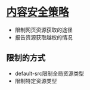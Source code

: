 # [内容安全策略](https://developer.mozilla.org/en-US/docs/Web/HTTP/CSP)

- 限制网页资源获取的途径
- 报告资源获取越权的情况

## 限制的方式

- default-src限制全局资源类型
- 限制特定资源类型
